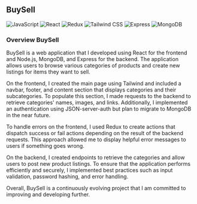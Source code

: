 ## BuySell

![JavaScript](https://img.shields.io/badge/JavaScript-ES6-yellow?logo=javascript&logoColor=white)
![React](https://img.shields.io/badge/React-18.2.0-blue?logo=react&logoColor=white)
![Redux](https://img.shields.io/badge/Redux-4.2.1-purple?logo=redux&logoColor=white)
![Tailwind CSS](https://img.shields.io/badge/Tailwind_CSS-3.2.4-blue?logo=tailwind-css&logoColor=white)
![Express](https://img.shields.io/badge/Express-4.18.2-black?logo=express&logoColor=white)
![MongoDB](https://img.shields.io/badge/MongoDB-5.3.0-green?logo=mongodb&logoColor=white)

### Overview BuySell

BuySell is a web application that I developed using React for the frontend and Node.js, MongoDB, and Express for the backend. The application allows users to browse various categories of products and create new listings for items they want to sell.

On the frontend, I created the main page using Tailwind and included a navbar, footer, and content section that displays categories and their subcategories. To populate this section, I made requests to the backend to retrieve categories' names, images, and links. Additionally, I implemented an authentication using JSON-server-auth but plan to migrate to MongoDB in the near future.

To handle errors on the frontend, I used Redux to create actions that dispatch success or fail actions depending on the result of the backend requests. This approach allowed me to display helpful error messages to users if something goes wrong.

On the backend, I created endpoints to retrieve the categories and allow users to post new product listings. To ensure that the application performs efficiently and securely, I implemented best practices such as input validation, password hashing, and error handling.

Overall, BuySell is a continuously evolving project that I am committed to improving and developing further.
